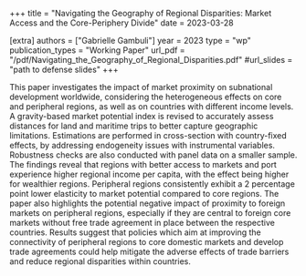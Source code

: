 +++
title = "Navigating the Geography of Regional Disparities: Market Access and the Core-Periphery Divide"
date = 2023-03-28

[extra]
authors = ["Gabrielle Gambuli"]
year = 2023
type = "wp"
publication_types = "Working Paper"
url_pdf = "/pdf/Navigating_the_Geography_of_Regional_Disparities.pdf" 
#url_slides = "path to defense slides"
+++

This paper investigates the impact of market proximity on subnational development worldwide, considering the heterogeneous effects on core and peripheral regions, as well as on countries with different income levels. 
A gravity-based market potential index is revised to accurately assess distances for land and maritime trips to better capture geographic limitations. Estimations are performed in cross-section with country-fixed effects, by addressing endogeneity issues with instrumental variables. Robustness checks are also conducted with panel data on a smaller sample.
The findings reveal that regions with better access to markets and port experience higher regional income per capita, with the effect being higher for wealthier regions. Peripheral regions consistently exhibit a 2 percentage point lower elasticity to market potential compared to core regions. The paper also highlights the potential negative impact of proximity to foreign markets on peripheral regions, especially if they are central to foreign core markets without free trade agreement in place between the respective countries. Results suggest that policies which aim at improving the connectivity of peripheral regions to core domestic markets and develop trade agreements could help mitigate the adverse effects of trade barriers and reduce regional disparities within countries. 